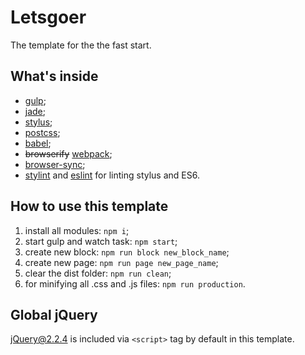 # Letsgoer
The template for the the fast start.

## What's inside
* [gulp](https://gulpjs.com/);
* [jade](https://pugjs.org/api/getting-started.html);
* [stylus](http://stylus-lang.com/);
* [postcss](http://postcss.org/);
* [babel](http://babeljs.io/);
* ~~browserify~~ [webpack](https://webpack.js.org);
* [browser-sync](https://www.browsersync.io/);
* [stylint](https://www.npmjs.com/package/stylint) and [eslint](https://eslint.org/) for linting stylus and ES6.

## How to use this template
1. install all modules: `npm i`;
2. start gulp and watch task: `npm start`;
3. create new block: `npm run block new_block_name`;
4. create new page: `npm run page new_page_name`;
5. clear the dist folder: `npm run clean`;
6. for minifying all .css and .js files: `npm run production`.

## Global jQuery
jQuery@2.2.4 is included via `<script>` tag by default in this template.